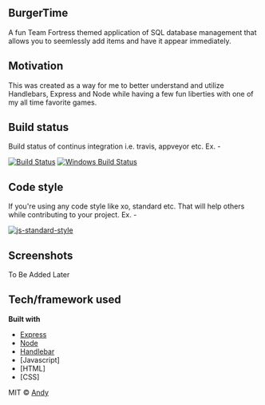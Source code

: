 ## BurgerTime
A fun Team Fortress themed application of SQL database management that allows you to seemlessly add items and have it appear immediately.

## Motivation
This was created as a way for me to better understand and utilize Handlebars, Express and Node while having a few fun liberties with one of my all time favorite games.

## Build status
Build status of continus integration i.e. travis, appveyor etc. Ex. - 

[![Build Status](https://travis-ci.org/akashnimare/foco.svg?branch=master)](https://travis-ci.org/akashnimare/foco)
[![Windows Build Status](https://ci.appveyor.com/api/projects/status/github/akashnimare/foco?branch=master&svg=true)](https://ci.appveyor.com/project/akashnimare/foco/branch/master)

## Code style
If you're using any code style like xo, standard etc. That will help others while contributing to your project. Ex. -

[![js-standard-style](https://img.shields.io/badge/code%20style-standard-brightgreen.svg?style=flat)](https://github.com/feross/standard)
 
## Screenshots
To Be Added Later

## Tech/framework used
<b>Built with</b>
- [Express](https://expressjs.com)
- [Node](https://nodejs.org)
- [Handlebar](https://handlebarsjs.com)
- [Javascript]
- [HTML]
- [CSS]

MIT © [Andy](https://github.com/aznchronos)
